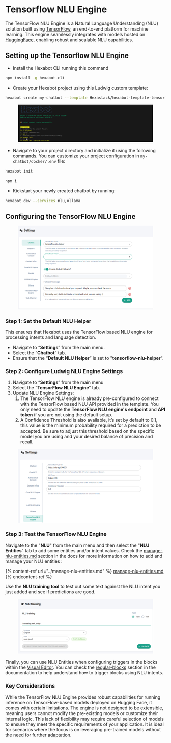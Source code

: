 # Tensorflow NLU Engine

The TensorFlow NLU Engine is a Natural Language Understanding (NLU) solution built using [TensorFlow](https://www.tensorflow.org/api_docs), an end-to-end platform for machine learning. This engine seamlessly integrates with models hosted on [HuggingFace](https://huggingface.co), enabling robust and scalable NLU capabilities.

## Setting up the Tensorflow NLU Engine

* Install the Hexabot CLI running this command&#x20;

```bash
npm install -g hexabot-cli
```

* Create your Hexabot project using this Ludwig custom template:&#x20;

```bash
hexabot create my-chatbot --template Hexastack/hexabot-template-tensorflow
```

<figure><img src="../../../.gitbook/assets/Screenshot from 2024-12-20 17-31-16.png" alt=""><figcaption></figcaption></figure>

* Navigate to your project directory and initialize it using the following commands. You can customize your project configuration in `my-chatbot/docker/.env` file:

```bash
hexabot init
```

```bash
npm i
```

* Kickstart your newly created chatbot by running:&#x20;

```bash
hexabot dev --services nlu,ollama
```

## Configuring the TensorFlow NLU Engine

<figure><img src="../../../.gitbook/assets/Screenshot from 2025-01-03 17-28-53.png" alt=""><figcaption></figcaption></figure>

### **Step 1: Set the Default NLU Helper**

This ensures that Hexabot uses the TensorFlow based NLU engine for processing intents and language detection.

* Navigate to “**Settings**” from the main menu.
* Select the “**Chatbot**” tab.
* Ensure that the “**Default NLU Helper**” is set to "**tensorflow-nlu-helper**".

### **Step 2: Configure Ludwig NLU Engine Settings**

1. Navigate to “**Settings**” from the main menu
2. Select the “**TensorFlow NLU Engine**” tab.
3. Update NLU Engine Settings:
   1. The TensorFlow NLU engine is already pre-configured to connect with the TensorFlow based NLU API provided in the template. You only need to update the **TensorFlow NLU engine's endpoint** and **API token** if you are not using the default setup.
   2. A Confidence Threshold is also available, it’s set by default to 0.1, this value is the minimum probability required for a prediction to be accepted. Be sure to adjust this threshold based on the specific model you are using and your desired balance of precision and recall.

<figure><img src="../../../.gitbook/assets/Screenshot from 2025-01-03 15-18-03.png" alt=""><figcaption></figcaption></figure>

### **Step 3: Test the TensorFlow NLU Engine**

Navigate to the "**NLU**" from the main menu and then select the "**NLU Entities**" tab to add some entities and/or intent values. Check the [manage-nlu-entities.md](../manage-nlu-entities.md "mention") section in the docs for more information on how to add and manage your NLU entities :

{% content-ref url="../manage-nlu-entities.md" %}
[manage-nlu-entities.md](../manage-nlu-entities.md)
{% endcontent-ref %}

Use the **NLU training tool** to test out some text against the NLU intent you just added and see if predictions are good.

<figure><img src="../../../.gitbook/assets/Screenshot from 2025-01-03 15-22-35.png" alt=""><figcaption></figcaption></figure>

Finally, you can use NLU Entities when configuring triggers in the blocks within the [Visual Editor](../../visual-editor/). You can check the [regular-blocks](../../visual-editor/regular-blocks/ "mention") section in the documentation to help understand how to trigger blocks using NLU intents.

### Key Considerations

While the TensorFlow NLU Engine provides robust capabilities for running inference on TensorFlow-based models deployed on Hugging Face, it comes with certain limitations. The engine is not designed to be extensible, meaning users cannot modify the pre-existing models or customize their internal logic. This lack of flexibility may require careful selection of models to ensure they meet the specific requirements of your application. It is ideal for scenarios where the focus is on leveraging pre-trained models without the need for further adaptation.
